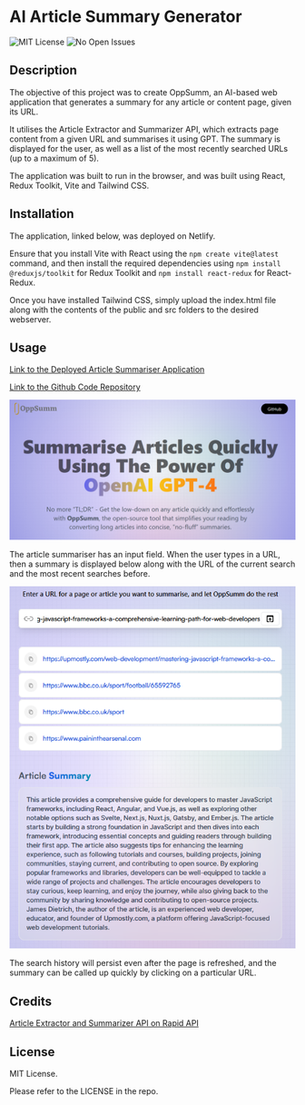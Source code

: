 # AI Article Summary Generator

![MIT License](https://img.shields.io/github/license/CcMong/ai-article-summary-generator)  ![No Open Issues](https://img.shields.io/github/issues/CcMong/ai-article-summary-generator)

## Description

The objective of this project was to create OppSumm, an AI-based web application that generates a summary for any article or content page, given its URL.

It utilises the Article Extractor and Summarizer API, which extracts page content from a given URL and summarises it using GPT. The summary is displayed for the user, as well as a list of the most recently searched URLs (up to a maximum of 5).

The application was built to run in the browser, and was built using React, Redux Toolkit, Vite and Tailwind CSS. 

## Installation

The application, linked below, was deployed on Netlify.

Ensure that you install Vite with React using the `npm create vite@latest` command, and then install the required dependencies using `npm install @reduxjs/toolkit` for Redux Toolkit and `npm install react-redux` for React-Redux. 

Once you have installed Tailwind CSS, simply upload the index.html file along with the contents of the public and src folders to the desired webserver.

## Usage

[Link to the Deployed Article Summariser Application](https://spiffy-cassata-e4acef.netlify.app/)

[Link to the Github Code Repository](https://github.com/CcMong/ai-article-summary-generator)

![Article Summariser Screenshot](./src/assets/screenshot-home2.PNG)

The article summariser has an input field. When the user types in a URL, then a summary is displayed below along with the URL of the current search and the most recent searches before.  

![URL with History and Summary](./src/assets/history-and-summary.PNG)

The search history will persist even after the page is refreshed, and the summary can be called up quickly by clicking on a particular URL.

## Credits

[Article Extractor and Summarizer API on Rapid API](https://rapidapi.com/restyler/api/article-extractor-and-summarizer)

## License

MIT License. 

Please refer to the LICENSE in the repo.








